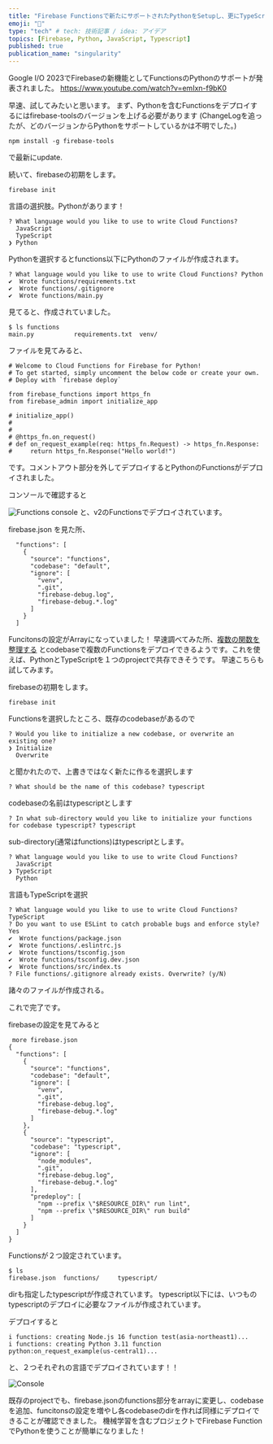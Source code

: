 ```yaml
---
title: "Firebase Functionsで新たにサポートされたPythonをSetupし、更にTypeScriptと共存させる"
emoji: "🤖"
type: "tech" # tech: 技術記事 / idea: アイデア
topics: [Firebase, Python, JavaScript, Typescript]
published: true
publication_name: "singularity"
---
```


Google I/O 2023でFirebaseの新機能としてFunctionsのPythonのサポートが発表されました。
https://www.youtube.com/watch?v=emIxn-f9bK0

早速、試してみたいと思います。
まず、Pythonを含むFunctionsをデプロイするにはfirebase-toolsのバージョンを上げる必要があります (ChangeLogを追ったが、どのバージョンからPythonをサポートしているかは不明でした。)

```
npm install -g firebase-tools
```

で最新にupdate.

続いて、firebaseの初期をします。

```
firebase init 
```

言語の選択肢。Pythonがあります！

```
? What language would you like to use to write Cloud Functions? 
  JavaScript 
  TypeScript 
❯ Python
```

Pythonを選択するとfunctions以下にPythonのファイルが作成されます。

```
? What language would you like to use to write Cloud Functions? Python
✔  Wrote functions/requirements.txt
✔  Wrote functions/.gitignore
✔  Wrote functions/main.py
```

見てると、作成されていました。

```
$ ls functions 
main.py           requirements.txt  venv/
```

ファイルを見てみると、
```
# Welcome to Cloud Functions for Firebase for Python!
# To get started, simply uncomment the below code or create your own.
# Deploy with `firebase deploy`

from firebase_functions import https_fn
from firebase_admin import initialize_app

# initialize_app()
#
#
# @https_fn.on_request()
# def on_request_example(req: https_fn.Request) -> https_fn.Response:
#     return https_fn.Response("Hello world!")

```
です。コメントアウト部分を外してデプロイするとPythonのFunctionsがデプロイされました。

コンソールで確認すると

![Functions console](https://storage.googleapis.com/zenn-user-upload/5627e82342df-20230524.png)
と、v2のFunctionsでデプロイされています。

firebase.json を見た所、
```
  "functions": [
    {
      "source": "functions",
      "codebase": "default",
      "ignore": [
        "venv",
        ".git",
        "firebase-debug.log",
        "firebase-debug.*.log"
      ]
    }
  ]    
```
Funcitonsの設定がArrayになっていました！
早速調べてみた所、[複数の関数を整理する](https://firebase.google.com/docs/functions/organize-functions?hl=ja) とcodebaseで複数のFunctionsをデプロイできるようです。これを使えば、PythonとTypeScriptを１つのprojectで共存できそうです。
早速こちらも試してみます。


firebaseの初期をします。

```
firebase init 
```

Functionsを選択したところ、既存のcodebaseがあるので

```
? Would you like to initialize a new codebase, or overwrite an existing one?  
❯ Initialize 
  Overwrite
```
と聞かれたので、上書きではなく新たに作るを選択します

```
? What should be the name of this codebase? typescript
```
codebaseの名前はtypescriptとします

```
? In what sub-directory would you like to initialize your functions for codebase typescript? typescript
```
sub-directory(通常はfunctions)はtypescriptとします。

```
? What language would you like to use to write Cloud Functions?
  JavaScript
❯ TypeScript
  Python
```
言語もTypeScriptを選択

```
? What language would you like to use to write Cloud Functions? TypeScript
? Do you want to use ESLint to catch probable bugs and enforce style? Yes
✔  Wrote functions/package.json
✔  Wrote functions/.eslintrc.js
✔  Wrote functions/tsconfig.json
✔  Wrote functions/tsconfig.dev.json
✔  Wrote functions/src/index.ts
? File functions/.gitignore already exists. Overwrite? (y/N) 
```
諸々のファイルが作成される。

これで完了です。

firebaseの設定を見てみると

```
 more firebase.json 
{
  "functions": [
    {
      "source": "functions",
      "codebase": "default",
      "ignore": [
        "venv",
        ".git",
        "firebase-debug.log",
        "firebase-debug.*.log"
      ]
    },
    {
      "source": "typescript",
      "codebase": "typescript",
      "ignore": [
        "node_modules",
        ".git",
        "firebase-debug.log",
        "firebase-debug.*.log"
      ],
      "predeploy": [
        "npm --prefix \"$RESOURCE_DIR\" run lint",
        "npm --prefix \"$RESOURCE_DIR\" run build"
      ]
    }
  ]
}
```

Functionsが２つ設定されています。

```
$ ls 
firebase.json  functions/     typescript/
```

dirも指定したtypescriptが作成されています。
typescript以下には、いつものtypescriptのデプロイに必要なファイルが作成されています。


デプロイすると

```
i functions: creating Node.js 16 function test(asia-northeast1)...
i functions: creating Python 3.11 function python:on_request_example(us-central1)...
```
と、２つそれぞれの言語でデプロイされています！！

![Console](https://storage.googleapis.com/zenn-user-upload/9387f910dd28-20230524.png)

既存のprojectでも、firebase.jsonのfunctions部分をarrayに変更し、codebaseを追加、funcitonsの設定を増やし各codebaseのdirを作れば同様にデプロイできることが確認できました。
機械学習を含むプロジェクトでFirebase FunctionでPythonを使うことが簡単になりました！